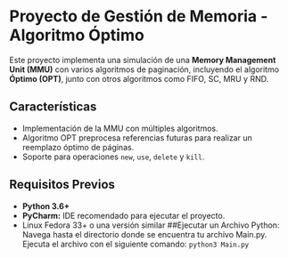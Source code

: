 # Proyecto de Gestión de Memoria - Algoritmo Óptimo

Este proyecto implementa una simulación de una **Memory Management Unit (MMU)** con varios algoritmos de paginación, incluyendo el algoritmo **Óptimo (OPT)**, junto con otros algoritmos como FIFO, SC, MRU y RND.

## Características
- Implementación de la MMU con múltiples algoritmos.
- Algoritmo OPT preprocesa referencias futuras para realizar un reemplazo óptimo de páginas.
- Soporte para operaciones `new`, `use`, `delete` y `kill`.

## Requisitos Previos
- **Python 3.6+**
- **PyCharm:** IDE recomendado para ejecutar el proyecto.
- Linux Fedora 33+ o una versión similar
##Ejecutar un Archivo Python:
Navega hasta el directorio donde se encuentra tu archivo Main.py.
Ejecuta el archivo con el siguiente comando:
`python3 Main.py`
